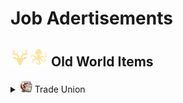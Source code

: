 # Job Adertisements

## <img src="./doc/job_adertisements/icon_session_moderate.png" width="30" /><img src="./doc/job_adertisements/icon_session_sunken_treasure.png" width="30" /> Old World Items

<details>
  <summary><img src="./doc/job_adertisements/icon_building_trade_union.png" width="20" /> Trade Union</summary>

- <details>
  <summary>Forestry/Carpenter</summary>

  - <img src="./doc/job_adertisements/forestry/icon_forestry_1.png" width="20" /> "Common/Uncommon/Rare"
    - Common
      - <img src="./doc/job_adertisements/forestry/icon_worker_406.png" width="20" /> Rumrunner
      - <img src="./doc/job_adertisements/forestry/icon_torcedor_709.png" width="20" /> Lector
      - <img src="./doc/job_adertisements/forestry/icon_worker_104.png" width="20" /> Lumberjack
      - <img src="./doc/job_adertisements/forestry/icon_shepherd_507.png" width="20" /> Poacher
      - <img src="./doc/job_adertisements/forestry/icon_worker_211.png" width="20" /> Burner
    - Uncommon
      - <img src="./doc/job_adertisements/forestry/icon_farmer_201_b.png" width="20" /> Forester
      - <img src="./doc/job_adertisements/forestry/icon_shepherd_514.png" width="20" /> Trapper
      - <img src="./doc/job_adertisements/forestry/icon_worker_413.png" width="20" /> Joiner
      - <img src="./doc/job_adertisements/forestry/icon_worker_404.png" width="20" /> Kilnkeeper
      - <img src="./doc/job_adertisements/forestry/icon_worker_208.png" width="20" /> Iron Founder
    - Rare
      - <img src="./doc/job_adertisements/forestry/icon_explorer_716.png" width="20" /> Park Ranger
      - <img src="./doc/job_adertisements/forestry/icon_hunter_native.png" width="20" /> Expert Hunter
      - <img src="./doc/job_adertisements/forestry/icon_worker_106.png" width="20" /> Cabinet-Maker

  - <img src="./doc/job_adertisements/forestry/icon_forestry_2.png" width="20" /> "Epic/Legendary"
    - Epic
      - <img src="./doc/job_adertisements/forestry/icon_forester_401.png" width="20" /> Miss Rodriguez
      - <img src="./doc/job_adertisements/forestry/icon_hunter_common.png" width="20" /> Wild Frontiersman Steen
      - <img src="./doc/job_adertisements/forestry/icon_worker_202.png" width="20" /> Master Craftsman Morris
    - Legendary
      - <img src="./doc/job_adertisements/forestry/icon_hunter_300.png" width="20" /> Ursula Green
      - <img src="./doc/job_adertisements/forestry/icon_well_dressed_107.png" width="20" /> Seraphim Papadikas, The Window Dresser

  </details>

- <details>
  <summary>Foundries</summary>

  - <img src="./doc/job_adertisements/foundry/icon_smelter_1.png" width="20" /> "Common/Uncommon/Rare"
    - Common
      - <img src="./doc/job_adertisements/foundry/icon_craftsman_common.png" width="20" /> Boilermaker
      - <img src="./doc/job_adertisements/foundry/icon_worker_401.png" width="20" /> Welder
    - Uncommon
      - <img src="./doc/job_adertisements/foundry/icon_emergency_military.png" width="20" /> Military Logistician
      - <img src="./doc/job_adertisements/foundry/icon_worker_208.png" width="20" /> Iron Founder
      - <img src="./doc/job_adertisements/foundry/icon_worker_210.png" width="20" /> Wrought Ironsmith
    - Rare
      - <img src="./doc/job_adertisements/foundry/icon_worker_203.png" width="20" /> Steely-eyed Steelsmith
      - <img src="./doc/job_adertisements/foundry/icon_combustion_chemist.png" width="20" /> Combustion Chemist

  - <img src="./doc/job_adertisements/foundry/icon_smelter_2.png" width="20" /> "Epic/Legendary"
    - Epic
      - <img src="./doc/job_adertisements/foundry/icon_worker_410.png" width="20" /> Master of the Forges
      - <img src="./doc/job_adertisements/foundry/icon_normal_dressed_201_c.png" width="20" /> Goldsmith Gilbert
      - <img src="./doc/job_adertisements/foundry/icon_well_dressed_407.png" width="20" /> Chronometrist Chiara
    - Legendary
      - <img src="./doc/job_adertisements/foundry/icon_well_dressed_111.png" width="20" /> Henri Zanchi, Man of Steel

  </details>

- <details>
  <summary>Food Industry</summary>

  - <img src="./doc/job_adertisements/food/icon_food_1.png" width="20" /> "Common/Uncommon/Rare"
    - Common
      - <img src="./doc/job_adertisements/food/icon_baker_101.png" width="20" /> Baker
      - <img src="./doc/job_adertisements/food/icon_worker_101.png" width="20" /> Butcher
      - <img src="./doc/job_adertisements/food/icon_worker_417.png" width="20" /> Canner
      - <img src="./doc/job_adertisements/food/icon_worker_329.png" width="20" /> Mixer
    - Uncommon
      - <img src="./doc/job_adertisements/food/icon_baker_202_b.png" width="20" /> Pastry Chef
      - <img src="./doc/job_adertisements/food/icon_worker_103.png" width="20" /> Delicatesseur
      - <img src="./doc/job_adertisements/food/icon_worker_402.png" width="20" /> Pantry Maid
      - <img src="./doc/job_adertisements/food/icon_bartender_314.png" width="20" /> Potager
    - Rare
      - <img src="./doc/job_adertisements/food/icon_baker_101.png" width="20" /> Charcutier
      - <img src="./doc/job_adertisements/food/icon_baker_401_b.png" width="20" />Fine Cake Decorator
      - <img src="./doc/job_adertisements/food/icon_baker_401.png" width="20" /> Recipe Archivist
      - <img src="./doc/job_adertisements/food/icon_baker_401_c.png" width="20" />Pantry Chef

  - <img src="./doc/job_adertisements/food/icon_food_2.png" width="20" /> "Epic/Legendary"
    - Epic
      - <img src="./doc/job_adertisements/food/icon_baker_402.png" width="20" /> Chantelle the Charcutier
      - <img src="./doc/job_adertisements/food/icon_normal_dressed_401.png" width="20" /> Tatiana the Taste-tester
      - <img src="./doc/job_adertisements/food/icon_baker_201.png" width="20" /> Pâtissier Patrice
      - <img src="./doc/job_adertisements/food/icon_baker_201.png" width="20" /> Chef Michel
    - Legendary
      - <img src="./doc/job_adertisements/food/icon_baker_102.png" width="20" /> Marie-Antoine, Pâtissier Royale
      - <img src="./doc/job_adertisements/food/icon_baker_102.png" width="20" /> Maxime Graves, Delicatesseur Extraordinaire
      - <img src="./doc/job_adertisements/food/icon_well_dressed_201.png" width="20" /> Marcel Forcas, Celebrity Chef
      - <img src="./doc/job_adertisements/food/icon_well_dressed_401.png" width="20" /> Mrs. Mayson, The Very Good Housekeeper

  </details>

- <details>
  <summary>Drink Industry</summary>

  - <img src="./doc/job_adertisements/drink/icon_drink_1.png" width="20" /> "Common/Uncommon/Rare"
    - Common
      - <img src="./doc/job_adertisements/drink/icon_sommelier_101.png" width="20" /> Cellarman
      - <img src="./doc/job_adertisements/drink/icon_worker_417.png" width="20" /> Moonshiner
    - Uncommon
      - <img src="./doc/job_adertisements/drink/icon_sommelier_201.png" width="20" /> Champagne Taster
      - <img src="./doc/job_adertisements/drink/icon_worker_108.png" width="20" /> Distiller
    - Rare
      - <img src="./doc/job_adertisements/drink/icon_well_dressed_203.png" width="20" /> Award-Winning Brewer
      - <img src="./doc/job_adertisements/drink/icon_sommelier_401.png" width="20" />Respected Oenologist

  - <img src="./doc/job_adertisements/drink/icon_drink_2.png" width="20" /> "Epic/Legendary"
    - Epic
      - <img src="./doc/job_adertisements/drink/icon_sommelier_318.png" width="20" /> Sommelier Raymond
      - <img src="./doc/job_adertisements/drink/icon_welldress_812.png" width="20" /> Cecilia the Coffeessieur
      - <img src="./doc/job_adertisements/drink/icon_normal_dressed_201_c.png" width="20" /> Brewmaster Bill
      - <img src="./doc/job_adertisements/drink/icon_influencer_lewis_2.png" width="20" /> Sir Lewis Brindley the Chemist
    - Legendary
      - <img src="./doc/job_adertisements/drink/icon_curator_702.png" width="20" /> Marco de la Mocha, Crusher of Beans
      - <img src="./doc/job_adertisements/drink/icon_priest_uncommon.png" width="20" /> Brother Hilarius, Purveyor of Monastic Mixtures
      - <img src="./doc/job_adertisements/drink/icon_sommelier_824.png" width="20" /> Mme. Elise "The Nose" Bouquet

  </details>

- <details>
  <summary>Building Material Industry</summary>

  - <img src="./doc/job_adertisements/material/icon_construction_1.png" width="20" /> "Common/Uncommon/Rare"
    - Common
      - <img src="./doc/job_adertisements/material/icon_worker_104.png" width="20" /> Sparky
      - <img src="./doc/job_adertisements/material/icon_worker_102_b.png" width="20" /> Technician
      - <img src="./doc/job_adertisements/material/icon_mason_718.png" width="20" /> Moulder
      - <img src="./doc/job_adertisements/material/icon_worker_415.png" width="20" /> Mason
      - <img src="./doc/job_adertisements/material/icon_carpenter_722.png" width="20" /> Glassblower
    - Uncommon
      - <img src="./doc/job_adertisements/material/icon_mason_718.png" width="20" /> Physicist
      - <img src="./doc/job_adertisements/material/icon_worker_204.png" width="20" /> Glass Maker
      - <img src="./doc/job_adertisements/material/icon_worker_205.png" width="20" /> Cementer
      - <img src="./doc/job_adertisements/material/icon_worker_603.png" width="20" /> Brickmaker
    - Rare
      - <img src="./doc/job_adertisements/material/icon_worker_106.png" width="20" /> Cabinet-Maker
      - <img src="./doc/job_adertisements/material/icon_worker_109.png" width="20" />General Foreman
      - <img src="./doc/job_adertisements/material/icon_worker_203.png" width="20" />Steely-eyed Steelsmith

  - <img src="./doc/job_adertisements/material/icon_construction_2.png" width="20" /> "Epic/Legendary"
    - Epic
      - <img src="./doc/job_adertisements/material/icon_worker_202.png" width="20" /> Master Craftsman Morris
      - <img src="./doc/job_adertisements/material/icon_normal_dressed_106.png" width="20" /> Ferhat the Experienced Builder
      - <img src="./doc/job_adertisements/material/icon_worker_410.png" width="20" /> Master of the Forges
    - Legendary
      - <img src="./doc/job_adertisements/material/icon_well_dressed_107.png" width="20" /> Seraphim Papadikas, The Window Dresser
      - <img src="./doc/job_adertisements/material/icon_well_dressed_103.png" width="20" /> François Thorne, The Industrial Reinforcer
      - <img src="./doc/job_adertisements/material/icon_well_dressed_111.png" width="20" /> Henri Zanchi, Man of Steel

  </details>

</details>
